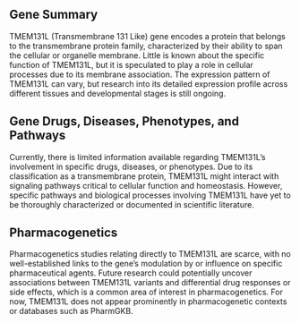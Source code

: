 ## Gene Summary
TMEM131L (Transmembrane 131 Like) gene encodes a protein that belongs to the transmembrane protein family, characterized by their ability to span the cellular or organelle membrane. Little is known about the specific function of TMEM131L, but it is speculated to play a role in cellular processes due to its membrane association. The expression pattern of TMEM131L can vary, but research into its detailed expression profile across different tissues and developmental stages is still ongoing.

## Gene Drugs, Diseases, Phenotypes, and Pathways
Currently, there is limited information available regarding TMEM131L’s involvement in specific drugs, diseases, or phenotypes. Due to its classification as a transmembrane protein, TMEM131L might interact with signaling pathways critical to cellular function and homeostasis. However, specific pathways and biological processes involving TMEM131L have yet to be thoroughly characterized or documented in scientific literature.

## Pharmacogenetics
Pharmacogenetics studies relating directly to TMEM131L are scarce, with no well-established links to the gene’s modulation by or influence on specific pharmaceutical agents. Future research could potentially uncover associations between TMEM131L variants and differential drug responses or side effects, which is a common area of interest in pharmacogenetics. For now, TMEM131L does not appear prominently in pharmacogenetic contexts or databases such as PharmGKB.